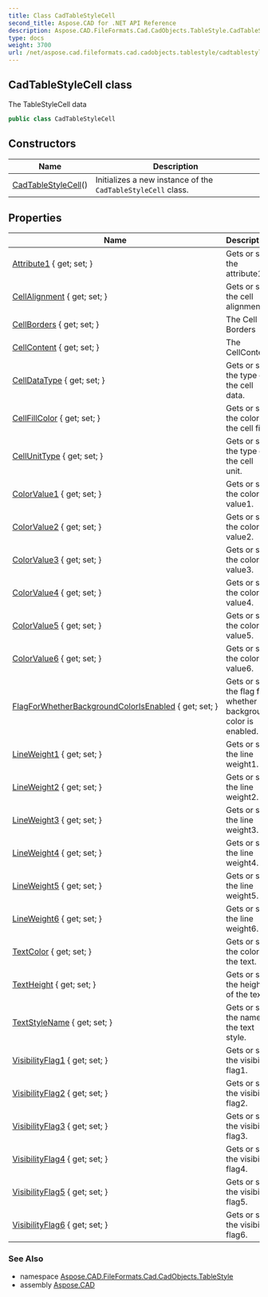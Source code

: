 ```yaml
---
title: Class CadTableStyleCell
second_title: Aspose.CAD for .NET API Reference
description: Aspose.CAD.FileFormats.Cad.CadObjects.TableStyle.CadTableStyleCell class. The TableStyleCell data
type: docs
weight: 3700
url: /net/aspose.cad.fileformats.cad.cadobjects.tablestyle/cadtablestylecell/
---
```

## CadTableStyleCell class

The TableStyleCell data

```csharp
public class CadTableStyleCell
```

## Constructors

| Name | Description |
| --- | --- |
| [CadTableStyleCell](cadtablestylecell/)() | Initializes a new instance of the `CadTableStyleCell` class. |

## Properties

| Name | Description |
| --- | --- |
| [Attribute1](../../aspose.cad.fileformats.cad.cadobjects.tablestyle/cadtablestylecell/attribute1/) { get; set; } | Gets or sets the attribute1. |
| [CellAlignment](../../aspose.cad.fileformats.cad.cadobjects.tablestyle/cadtablestylecell/cellalignment/) { get; set; } | Gets or sets the cell alignment. |
| [CellBorders](../../aspose.cad.fileformats.cad.cadobjects.tablestyle/cadtablestylecell/cellborders/) { get; set; } | The Cell Borders |
| [CellContent](../../aspose.cad.fileformats.cad.cadobjects.tablestyle/cadtablestylecell/cellcontent/) { get; set; } | The CellContent |
| [CellDataType](../../aspose.cad.fileformats.cad.cadobjects.tablestyle/cadtablestylecell/celldatatype/) { get; set; } | Gets or sets the type of the cell data. |
| [CellFillColor](../../aspose.cad.fileformats.cad.cadobjects.tablestyle/cadtablestylecell/cellfillcolor/) { get; set; } | Gets or sets the color of the cell fill. |
| [CellUnitType](../../aspose.cad.fileformats.cad.cadobjects.tablestyle/cadtablestylecell/cellunittype/) { get; set; } | Gets or sets the type of the cell unit. |
| [ColorValue1](../../aspose.cad.fileformats.cad.cadobjects.tablestyle/cadtablestylecell/colorvalue1/) { get; set; } | Gets or sets the color value1. |
| [ColorValue2](../../aspose.cad.fileformats.cad.cadobjects.tablestyle/cadtablestylecell/colorvalue2/) { get; set; } | Gets or sets the color value2. |
| [ColorValue3](../../aspose.cad.fileformats.cad.cadobjects.tablestyle/cadtablestylecell/colorvalue3/) { get; set; } | Gets or sets the color value3. |
| [ColorValue4](../../aspose.cad.fileformats.cad.cadobjects.tablestyle/cadtablestylecell/colorvalue4/) { get; set; } | Gets or sets the color value4. |
| [ColorValue5](../../aspose.cad.fileformats.cad.cadobjects.tablestyle/cadtablestylecell/colorvalue5/) { get; set; } | Gets or sets the сolor value5. |
| [ColorValue6](../../aspose.cad.fileformats.cad.cadobjects.tablestyle/cadtablestylecell/colorvalue6/) { get; set; } | Gets or sets the color value6. |
| [FlagForWhetherBackgroundColorIsEnabled](../../aspose.cad.fileformats.cad.cadobjects.tablestyle/cadtablestylecell/flagforwhetherbackgroundcolorisenabled/) { get; set; } | Gets or sets the flag for whether background color is enabled. |
| [LineWeight1](../../aspose.cad.fileformats.cad.cadobjects.tablestyle/cadtablestylecell/lineweight1/) { get; set; } | Gets or sets the line weight1. |
| [LineWeight2](../../aspose.cad.fileformats.cad.cadobjects.tablestyle/cadtablestylecell/lineweight2/) { get; set; } | Gets or sets the line weight2. |
| [LineWeight3](../../aspose.cad.fileformats.cad.cadobjects.tablestyle/cadtablestylecell/lineweight3/) { get; set; } | Gets or sets the line weight3. |
| [LineWeight4](../../aspose.cad.fileformats.cad.cadobjects.tablestyle/cadtablestylecell/lineweight4/) { get; set; } | Gets or sets the line weight4. |
| [LineWeight5](../../aspose.cad.fileformats.cad.cadobjects.tablestyle/cadtablestylecell/lineweight5/) { get; set; } | Gets or sets the line weight5. |
| [LineWeight6](../../aspose.cad.fileformats.cad.cadobjects.tablestyle/cadtablestylecell/lineweight6/) { get; set; } | Gets or sets the line weight6. |
| [TextColor](../../aspose.cad.fileformats.cad.cadobjects.tablestyle/cadtablestylecell/textcolor/) { get; set; } | Gets or sets the color of the text. |
| [TextHeight](../../aspose.cad.fileformats.cad.cadobjects.tablestyle/cadtablestylecell/textheight/) { get; set; } | Gets or sets the height of the text. |
| [TextStyleName](../../aspose.cad.fileformats.cad.cadobjects.tablestyle/cadtablestylecell/textstylename/) { get; set; } | Gets or sets the name of the text style. |
| [VisibilityFlag1](../../aspose.cad.fileformats.cad.cadobjects.tablestyle/cadtablestylecell/visibilityflag1/) { get; set; } | Gets or sets the visibility flag1. |
| [VisibilityFlag2](../../aspose.cad.fileformats.cad.cadobjects.tablestyle/cadtablestylecell/visibilityflag2/) { get; set; } | Gets or sets the visibility flag2. |
| [VisibilityFlag3](../../aspose.cad.fileformats.cad.cadobjects.tablestyle/cadtablestylecell/visibilityflag3/) { get; set; } | Gets or sets the visibility flag3. |
| [VisibilityFlag4](../../aspose.cad.fileformats.cad.cadobjects.tablestyle/cadtablestylecell/visibilityflag4/) { get; set; } | Gets or sets the visibility flag4. |
| [VisibilityFlag5](../../aspose.cad.fileformats.cad.cadobjects.tablestyle/cadtablestylecell/visibilityflag5/) { get; set; } | Gets or sets the visibility flag5. |
| [VisibilityFlag6](../../aspose.cad.fileformats.cad.cadobjects.tablestyle/cadtablestylecell/visibilityflag6/) { get; set; } | Gets or sets the visibility flag6. |

### See Also

* namespace [Aspose.CAD.FileFormats.Cad.CadObjects.TableStyle](../../aspose.cad.fileformats.cad.cadobjects.tablestyle/)
* assembly [Aspose.CAD](../../)


